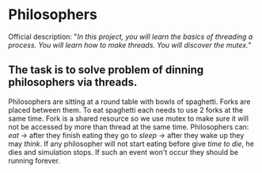 # Philosophers

Official description:
"_In this project, you will learn the basics of threading a process. You will learn how to make threads. You will discover the mutex._"

## The task is to solve problem of dinning philosophers via threads. 

Philosophers are sitting at a round table with bowls of spaghetti. 
Forks are placed between them. To eat spaghetti each needs to use 2 forks at the same time. Fork is a shared resource so we use mutex to make sure it will not be accessed by more than thread at the same time.
Philosophers can: _eat_ -> after they finish eating they go to _sleep_ -> after they wake up they may _think_. If any philosopher will not start eating before give _time to die_, he dies and simulation stops. If such an event won't occur they should be running forever.
